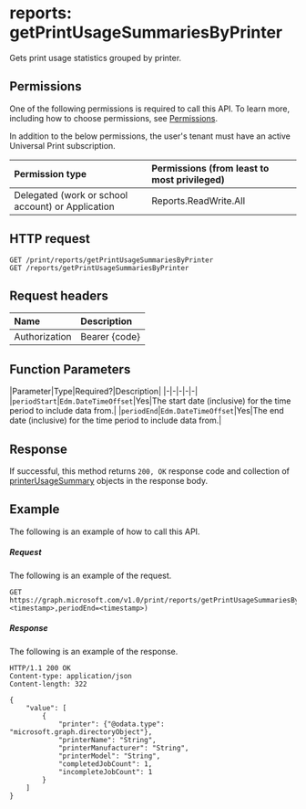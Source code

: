 # reports: getPrintUsageSummariesByPrinter

Gets print usage statistics grouped by printer.

## Permissions
One of the following permissions is required to call this API. To learn more, including how to choose permissions, see [Permissions](../../../concepts/permissions_reference.md).

In addition to the below permissions, the user's tenant must have an active Universal Print subscription.

|Permission type                        | Permissions (from least to most privileged)              |
|:--------------------------------------|:---------------------------------------------------------|
|Delegated (work or school account) or Application | Reports.ReadWrite.All |

## HTTP request
<!-- { "blockType": "ignored" } -->
```http
GET /print/reports/getPrintUsageSummariesByPrinter
GET /reports/getPrintUsageSummariesByPrinter
```
## Request headers
| Name          | Description   |
|:--------------|:--------------|
| Authorization | Bearer {code} |

## Function Parameters

|Parameter|Type|Required?|Description|
|-|-|-|-|-|
|`periodStart`|`Edm.DateTimeOffset`|Yes|The start date (inclusive) for the time period to include data from.|
|`periodEnd`|`Edm.DateTimeOffset`|Yes|The end date (inclusive) for the time period to include data from.|

## Response
If successful, this method returns `200, OK` response code and collection of [printerUsageSummary](../resources/printerusagesummary.md) objects in the response body.

## Example
The following is an example of how to call this API.
##### Request
The following is an example of the request.
<!-- {
  "blockType": "request",
  "name": "reports_getprintusagesummariesbyprinter"
}-->
```http
GET https://graph.microsoft.com/v1.0/print/reports/getPrintUsageSummariesByPrinter(periodStart=<timestamp>,periodEnd=<timestamp>)
```

##### Response
The following is an example of the response. 
<!-- {
  "blockType": "response",
  "truncated": true,
  "@odata.type": "microsoft.graph.None"
} -->
```http
HTTP/1.1 200 OK
Content-type: application/json
Content-length: 322

{
    "value": [
        {
            "printer": {"@odata.type": "microsoft.graph.directoryObject"},
            "printerName": "String",
            "printerManufacturer": "String",
            "printerModel": "String",
            "completedJobCount": 1,
            "incompleteJobCount": 1
        }
    ]
}
```

<!-- uuid: 8fcb5dbc-d5aa-4681-8e31-b001d5168d79
2015-10-25 14:57:30 UTC -->
<!-- {
  "type": "#page.annotation",
  "description": "printJob: getPrintUsageSummariesByPrinter",
  "keywords": "",
  "section": "documentation",
  "tocPath": ""
}-->